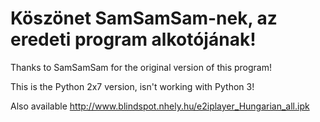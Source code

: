 # Köszönet SamSamSam-nek, az eredeti program alkotójának!

Thanks to SamSamSam for the original version of this program!

This is the Python 2x7 version, isn't working with Python 3!

Also available http://www.blindspot.nhely.hu/e2iplayer_Hungarian_all.ipk
